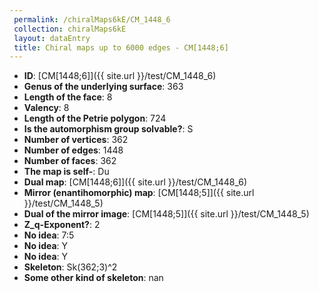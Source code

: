 ```yaml
--- 
 permalink: /chiralMaps6kE/CM_1448_6 
 collection: chiralMaps6kE
 layout: dataEntry
 title: Chiral maps up to 6000 edges - CM[1448;6]
---
```


- **ID**: [CM[1448;6]]({{ site.url }}/test/CM_1448_6)
- **Genus of the underlying surface**: 363
- **Length of the face**: 8
- **Valency**: 8
- **Length of the Petrie polygon**: 724
- **Is the automorphism group solvable?**: S
- **Number of vertices**: 362
- **Number of edges**: 1448
- **Number of faces**: 362
- **The map is self-**: Du
- **Dual map**: [CM[1448;6]]({{ site.url }}/test/CM_1448_6)
- **Mirror (enantihomorphic) map**: [CM[1448;5]]({{ site.url }}/test/CM_1448_5)
- **Dual of the mirror image**: [CM[1448;5]]({{ site.url }}/test/CM_1448_5)
- **Z_q-Exponent?**: 2
- **No idea**:  7:5
- **No idea**: Y
- **No idea**: Y
- **Skeleton**: Sk(362;3)^2
- **Some other kind of skeleton**: nan

